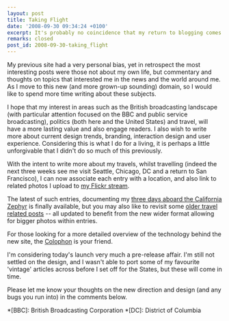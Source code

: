 ```yaml
---
layout: post
title: Taking Flight
date: '2008-09-30 09:34:24 +0100'
excerpt: It's probably no coincidence that my return to blogging comes whilst sitting in the departure lounge of Birmingham International Airport.
remarks: closed
post_id: 2008-09-30-taking_flight
---
```

My previous site had a very personal bias, yet in retrospect the most interesting posts were those not about my own life, but commentary and thoughts on topics that interested me in the news and the world around me. As I move to this new (and more grown-up sounding) domain, so I would like to spend more time writing about these subjects.

I hope that my interest in areas such as the British broadcasting landscape (with particular attention focused on the BBC and public service broadcasting), politics (both here and the United States) and travel, will have a more lasting value and also engage readers. I also wish to write more about current design trends, branding, interaction design and user experience. Considering this is what I do for a living, it is perhaps a little unforgivable that I didn't do so much of this previously.

With the intent to write more about my travels, whilst travelling (indeed the next three weeks see me visit Seattle, Chicago, DC and a return to San Francisco), I can now associate each entry with a location, and also link to related photos I upload to [my Flickr stream][1].

The latest of such entries, documenting my [three days aboard the California Zephyr][2] is finally available, but you may also like to revisit some [older travel related posts][3] -- all updated to benefit from the new wider format allowing for bigger photos within entries.

For those looking for a more detailed overview of the technology behind the new site, the [Colophon][4] is your friend.

I'm considering today's launch very much a pre-release affair. I'm still not settled on the design, and I wasn't able to port some of my favourite 'vintage' articles across before I set off for the States, but these will come in time.

Please let me know your thoughts on the new direction and design (and any bugs you run into) in the comments below.

[1]: http://flickr.com/photos/paulrobertlloyd/
[2]: /2008/09/california_zephyr/
[3]: /tags/travel/
[4]: /about/colophon/

*[BBC]: British Broadcasting Corporation
*[DC]: District of Columbia